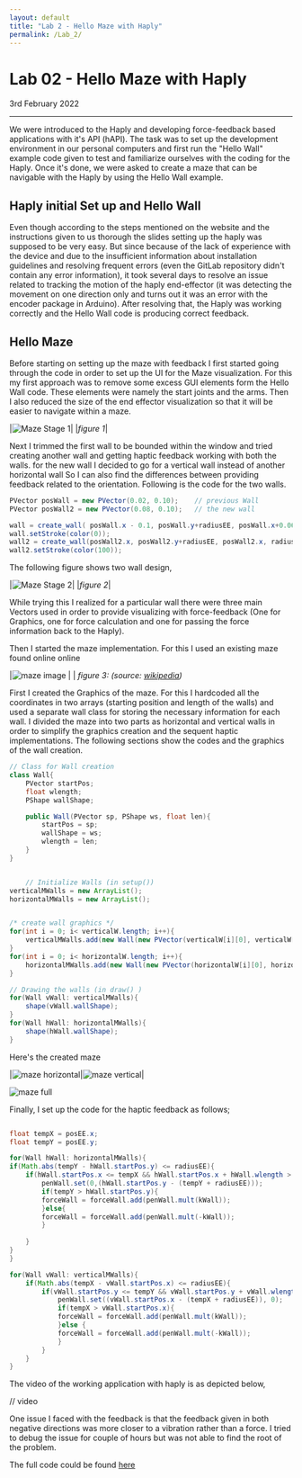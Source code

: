 ```yaml
---
layout: default
title: "Lab 2 - Hello Maze with Haply"
permalink: /Lab_2/
---
```

# Lab 02 - Hello Maze with Haply
3rd February 2022

---

We were introduced to the Haply and developing force-feedback based applications with it's API (hAPI). The task was to set up the development environment in our personal computers and first run the "Hello Wall" example code given to test and familiarize ourselves with the coding for the Haply. Once it's done, we were asked to create a maze that can be navigable with the Haply by using the Hello Wall example. 

## Haply initial Set up and Hello Wall
Even though according to the steps mentioned on the website and the instructions given to us thorough the slides setting up the haply was supposed to be very easy. But since because of the lack of experience with the device and due to the insufficient information about installation guidelines and resolving frequent errors (even the GitLab repository didn't contain any error information), it took several days to resolve an issue related to tracking the motion of the haply end-effector (it was
detecting the movement on one direction only and turns out it was an error with the encoder package in Arduino). After resolving that, the Haply was working correctly and the Hello Wall code is producing correct feedback. 

## Hello Maze
Before starting on setting up the maze with feedback I first started going through the code in order to set up the UI for the Maze visualization. For this my first approach was to remove some excess GUI elements form the Hello Wall code. These elements were namely the start joints and the arms. Then I also reduced the size of the end effector visualization so that it will be easier to navigate within a maze.

|![Maze Stage 1](assets/maze_1.png)|
|*figure 1*|

Next I trimmed the first wall to be bounded within the window and tried creating another wall and getting haptic feedback working with both the walls. for the new wall I decided to go for a vertical wall instead of another horizontal wall So I can also find the differences between providing feedback related to the orientation. Following is the code for the two walls. 

```java
PVector posWall = new PVector(0.02, 0.10);    // previous Wall
PVector posWall2 = new PVector(0.08, 0.10);   // the new wall

wall = create_wall( posWall.x - 0.1, posWall.y+radiusEE, posWall.x+0.06, posWall.y+radiusEE);
wall.setStroke(color(0));
wall2 = create_wall(posWall2.x, posWall2.y+radiusEE, posWall2.x, radiusEE + 0.03 );
wall2.setStroke(color(100));
```
The following figure shows two wall design,

|![Maze Stage 2](assets/maze_2.png)|
|*figure 2*|

While trying this I realized for a particular wall there were three main Vectors used in order to provide visualizing with force-feedback (One for Graphics, one for force calculation and one for passing the force information back to the Haply). 

Then I started the maze implementation. For this I used an existing maze found online online 

|![maze image](https://upload.wikimedia.org/wikipedia/commons/8/88/Maze_simple.svg) |
| *figure 3: (source: [wikipedia](https://upload.wikimedia.org/wikipedia/commons/8/88/Maze_simple.svg))*

First I created the Graphics of the maze. For this I hardcoded all the coordinates in two arrays (starting position and length of the walls) and used a separate wall class for storing the necessary information for each wall. I divided the maze into two parts as horizontal and vertical walls in order to simplify the graphics creation and the sequent haptic implementations. The following sections show the codes and the graphics of the wall creation. 

```java
// Class for Wall creation
class Wall{
    PVector startPos;
    float wlength;
    PShape wallShape;

    public Wall(PVector sp, PShape ws, float len){
        startPos = sp;
        wallShape = ws;
        wlength = len;
    }
}


    // Initialize Walls (in setup())
verticalMWalls = new ArrayList();
horizontalMWalls = new ArrayList();


/* create wall graphics */
for(int i = 0; i< verticalW.length; i++){
    verticalMWalls.add(new Wall(new PVector(verticalW[i][0], verticalW[i][1]), create_wall(verticalW[i][0], verticalW[i][1], verticalW[i][0], verticalW[i][1] + verticalW[i][2]),  verticalW[i][2]));
}
for(int i = 0; i< horizontalW.length; i++){
    horizontalMWalls.add(new Wall(new PVector(horizontalW[i][0], horizontalW[i][1]), create_wall(horizontalW[i][0], horizontalW[i][1], horizontalW[i][0] + horizontalW[i][2] , horizontalW[i][1] ),  horizontalW[i][2]));
}

// Drawing the walls (in draw() )
for(Wall vWall: verticalMWalls){
    shape(vWall.wallShape);
}
for(Wall hWall: horizontalMWalls){
    shape(hWall.wallShape);
}

```
Here's the created maze

|![maze horizontal](assets/maze_3.png)|![maze vertical](assets/maze_4.png)|

 ![maze full](assets/maze_5.png)

 Finally, I set up the code for the haptic feedback as follows;

```java

float tempX = posEE.x;
float tempY = posEE.y;

for(Wall hWall: horizontalMWalls){
if(Math.abs(tempY - hWall.startPos.y) <= radiusEE){
    if(hWall.startPos.x <= tempX && hWall.startPos.x + hWall.wlength > tempX ){
        penWall.set(0,(hWall.startPos.y - (tempY + radiusEE)));
        if(tempY > hWall.startPos.y){
        forceWall = forceWall.add(penWall.mult(kWall));
        }else{
        forceWall = forceWall.add(penWall.mult(-kWall));
        }
        
    }
}
}

for(Wall vWall: verticalMWalls){
    if(Math.abs(tempX - vWall.startPos.x) <= radiusEE){
        if(vWall.startPos.y <= tempY && vWall.startPos.y + vWall.wlength > tempY ){
            penWall.set((vWall.startPos.x - (tempX + radiusEE)), 0);
            if(tempX > vWall.startPos.x){
            forceWall = forceWall.add(penWall.mult(kWall));
            }else {
            forceWall = forceWall.add(penWall.mult(-kWall));
            }
        }
    }
}
```

The video of the working application with haply is as depicted below,

// video

One issue I faced with the feedback is that the feedback given in both negative directions was more closer to a vibration rather than a force. I tried to debug the issue for couple of hours but was not able to find the root of the problem.

The full code could be found [here]()